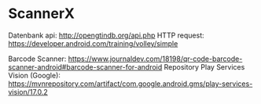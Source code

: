 # ScannerX

Datenbank api: http://opengtindb.org/api.php
HTTP request: https://developer.android.com/training/volley/simple

Barcode Scanner: https://www.journaldev.com/18198/qr-code-barcode-scanner-android#barcode-scanner-for-android
Repository Play Services Vision (Google): https://mvnrepository.com/artifact/com.google.android.gms/play-services-vision/17.0.2
